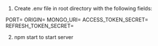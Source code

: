 1. Create .env file in root directory with the following fields:

PORT=
ORIGIN=
MONGO_URI=
ACCESS_TOKEN_SECRET=
REFRESH_TOKEN_SECRET=

2. npm start to start server
